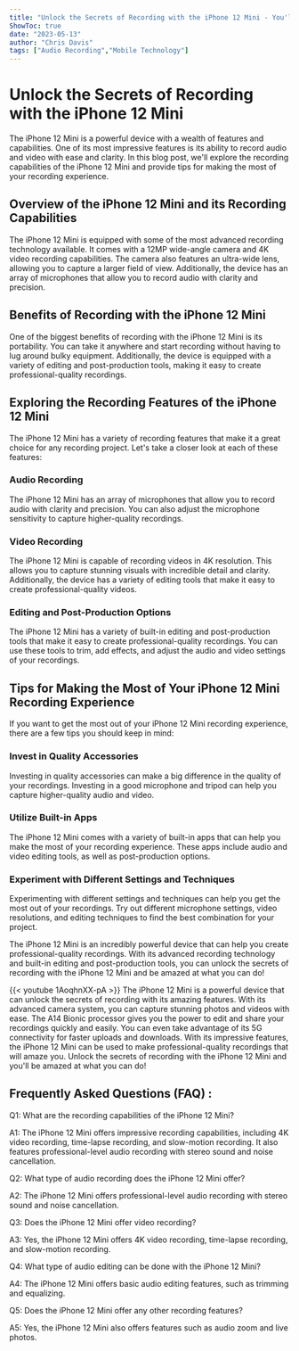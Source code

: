 ```yaml
---
title: "Unlock the Secrets of Recording with the iPhone 12 Mini - You'll Be Amazed at What You Can Do!"
ShowToc: true 
date: "2023-05-13"
author: "Chris Davis" 
tags: ["Audio Recording","Mobile Technology"]
---
```

# Unlock the Secrets of Recording with the iPhone 12 Mini

The iPhone 12 Mini is a powerful device with a wealth of features and capabilities. One of its most impressive features is its ability to record audio and video with ease and clarity. In this blog post, we'll explore the recording capabilities of the iPhone 12 Mini and provide tips for making the most of your recording experience.

## Overview of the iPhone 12 Mini and its Recording Capabilities

The iPhone 12 Mini is equipped with some of the most advanced recording technology available. It comes with a 12MP wide-angle camera and 4K video recording capabilities. The camera also features an ultra-wide lens, allowing you to capture a larger field of view. Additionally, the device has an array of microphones that allow you to record audio with clarity and precision.

## Benefits of Recording with the iPhone 12 Mini

One of the biggest benefits of recording with the iPhone 12 Mini is its portability. You can take it anywhere and start recording without having to lug around bulky equipment. Additionally, the device is equipped with a variety of editing and post-production tools, making it easy to create professional-quality recordings.

## Exploring the Recording Features of the iPhone 12 Mini

The iPhone 12 Mini has a variety of recording features that make it a great choice for any recording project. Let's take a closer look at each of these features:

### Audio Recording

The iPhone 12 Mini has an array of microphones that allow you to record audio with clarity and precision. You can also adjust the microphone sensitivity to capture higher-quality recordings.

### Video Recording

The iPhone 12 Mini is capable of recording videos in 4K resolution. This allows you to capture stunning visuals with incredible detail and clarity. Additionally, the device has a variety of editing tools that make it easy to create professional-quality videos.

### Editing and Post-Production Options

The iPhone 12 Mini has a variety of built-in editing and post-production tools that make it easy to create professional-quality recordings. You can use these tools to trim, add effects, and adjust the audio and video settings of your recordings.

## Tips for Making the Most of Your iPhone 12 Mini Recording Experience

If you want to get the most out of your iPhone 12 Mini recording experience, there are a few tips you should keep in mind:

### Invest in Quality Accessories

Investing in quality accessories can make a big difference in the quality of your recordings. Investing in a good microphone and tripod can help you capture higher-quality audio and video.

### Utilize Built-in Apps

The iPhone 12 Mini comes with a variety of built-in apps that can help you make the most of your recording experience. These apps include audio and video editing tools, as well as post-production options.

### Experiment with Different Settings and Techniques

Experimenting with different settings and techniques can help you get the most out of your recordings. Try out different microphone settings, video resolutions, and editing techniques to find the best combination for your project.

The iPhone 12 Mini is an incredibly powerful device that can help you create professional-quality recordings. With its advanced recording technology and built-in editing and post-production tools, you can unlock the secrets of recording with the iPhone 12 Mini and be amazed at what you can do!

{{< youtube 1AoqhnXX-pA >}} 
The iPhone 12 Mini is a powerful device that can unlock the secrets of recording with its amazing features. With its advanced camera system, you can capture stunning photos and videos with ease. The A14 Bionic processor gives you the power to edit and share your recordings quickly and easily. You can even take advantage of its 5G connectivity for faster uploads and downloads. With its impressive features, the iPhone 12 Mini can be used to make professional-quality recordings that will amaze you. Unlock the secrets of recording with the iPhone 12 Mini and you'll be amazed at what you can do!

## Frequently Asked Questions (FAQ) :
Q1: What are the recording capabilities of the iPhone 12 Mini?

A1: The iPhone 12 Mini offers impressive recording capabilities, including 4K video recording, time-lapse recording, and slow-motion recording. It also features professional-level audio recording with stereo sound and noise cancellation.

Q2: What type of audio recording does the iPhone 12 Mini offer?

A2: The iPhone 12 Mini offers professional-level audio recording with stereo sound and noise cancellation.

Q3: Does the iPhone 12 Mini offer video recording?

A3: Yes, the iPhone 12 Mini offers 4K video recording, time-lapse recording, and slow-motion recording.

Q4: What type of audio editing can be done with the iPhone 12 Mini?

A4: The iPhone 12 Mini offers basic audio editing features, such as trimming and equalizing.

Q5: Does the iPhone 12 Mini offer any other recording features?

A5: Yes, the iPhone 12 Mini also offers features such as audio zoom and live photos.


